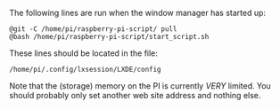 The following lines are run when the window manager has started up:

```
@git -C /home/pi/raspberry-pi-script/ pull
@bash /home/pi/raspberry-pi-script/start_script.sh
```

These lines should be located in the file:

```
/home/pi/.config/lxsession/LXDE/config
```

Note that the (storage) memory on the PI is currently *VERY* limited. You should probably only set another web site address and nothing else.